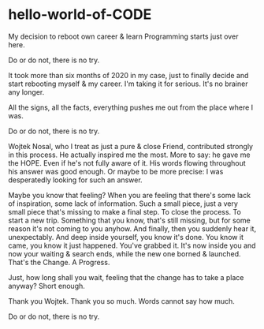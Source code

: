 # hello-world-of-CODE
My decision to reboot own career &amp; learn Programming starts just over here.

Do or do not, there is no try.

It took more than six months of 2020 in my case, just to finally decide and start rebooting myself & my career.
I'm taking it for serious. It's no brainer any longer.

All the signs, all the facts, everything pushes me out from the place where I was.

Do or do not, there is no try.

Wojtek Nosal, who I treat as just a pure & close Friend, contributed strongly in this process. He actually inspired me the most. More to say: he gave me the HOPE. Even if he's not fully aware of it. His words flowing throughout his answer was good enough. Or maybe to be more precise: I was desperatedly looking for such an answer.

Maybe you know that feeling? When you are feeling that there's some lack of inspiration, some lack of information. Such a small piece, just a very small piece that's missing to make a final step. To close the process. To start a new trip. Something that you know, that's still missing, but for some reason it's not coming to you anyhow. And finally, then you suddenly hear it, unexpectably. And deep inside yourself, you know it's done. You know it came, you know it just happened. You've grabbed it. It's now inside you and now your waiting & search ends, while the new one borned & launched. That's the Change. A Progress.

Just, how long shall you wait, feeling that the change has to take a place anyway? Short enough.

Thank you Wojtek. Thank you so much. Words cannot say how much.

Do or do not, there is no try.

